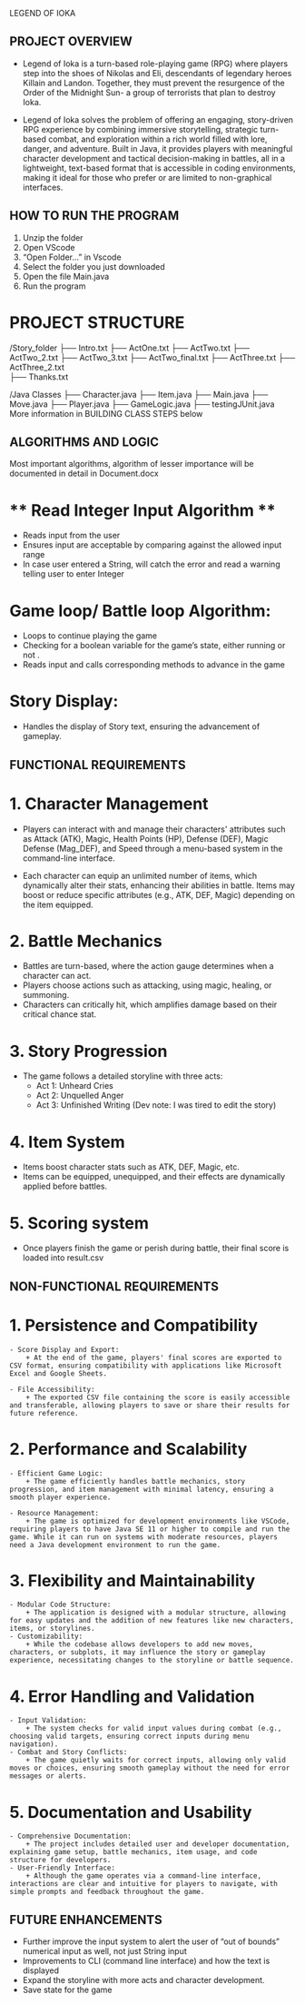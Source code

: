 LEGEND OF IOKA 
## PROJECT OVERVIEW

- Legend of Ioka is a turn-based role-playing game (RPG) where players step into the shoes of Nikolas and   Eli, descendants of legendary heroes Killain and Landon. Together, they must prevent the resurgence of the Order of the Midnight Sun- a group of terrorists that plan to destroy Ioka. 


- Legend of Ioka solves the problem of offering an engaging, story-driven RPG experience by combining immersive storytelling, strategic turn-based combat, and exploration within a rich world filled with lore, danger, and adventure. Built in Java, it provides players with meaningful character development and tactical decision-making in battles, all in a lightweight, text-based format that is accessible in coding environments, making it ideal for those who prefer or are limited to non-graphical interfaces.

## HOW TO RUN THE PROGRAM
1. Unzip the folder 
2. Open VScode
3. “Open Folder…” in Vscode
4. Select the folder you just downloaded
5. Open the file Main.java
6. Run the program

# PROJECT STRUCTURE
/Story_folder
  ├── Intro.txt 
  ├── ActOne.txt 
  ├── ActTwo.txt 
  ├── ActTwo_2.txt 
  ├── ActTwo_3.txt 
  ├── ActTwo_final.txt 
  ├── ActThree.txt 
  ├── ActThree_2.txt   
  ├── Thanks.txt 

/Java Classes
  ├── Character.java 
  ├── Item.java 
  ├── Main.java 
  ├── Move.java 
  ├── Player.java 
  ├── GameLogic.java 
  ├── testingJUnit.java 
More information in BUILDING CLASS STEPS below



## ALGORITHMS AND LOGIC

Most important algorithms, algorithm of lesser importance will be documented in detail in Document.docx

# ** Read Integer Input Algorithm **
- Reads input from the user
-  Ensures input are acceptable by comparing against the allowed input range 
- In case user entered a String, will catch the error and read a warning telling user to enter Integer

# **Game loop/ Battle loop Algorithm:**
- Loops to continue playing the game
- Checking for a boolean variable for the game’s state, either running or not .
- Reads input and calls corresponding methods to advance in the game

# **Story Display:**
- Handles the display of Story text, ensuring the advancement of gameplay.


## FUNCTIONAL REQUIREMENTS
# 1. Character Management
- Players can interact with and manage their characters' attributes such as Attack (ATK), Magic, Health Points (HP), Defense (DEF), Magic Defense (Mag_DEF), and Speed through a menu-based system in the command-line interface.

- Each character can equip an unlimited number of items, which dynamically alter their stats, enhancing their abilities in battle. Items may boost or reduce specific attributes (e.g., ATK, DEF, Magic) depending on the item equipped.

# 2. Battle Mechanics
- Battles are turn-based, where the action gauge determines when a character can act.
- Players choose actions such as attacking, using magic, healing, or summoning.
- Characters can critically hit, which amplifies damage based on their critical chance stat.

# 3. Story Progression
- The game follows a detailed storyline with three acts:
    + Act 1: Unheard Cries
    + Act 2: Unquelled Anger
    + Act 3: Unfinished Writing (Dev note: I was tired to edit the story)

# 4. Item System
- Items boost character stats such as ATK, DEF, Magic, etc.
- Items can be equipped, unequipped, and their effects are dynamically applied before battles.

# 5. Scoring system
- Once players finish the game or perish during battle, their final score is loaded into result.csv


## NON-FUNCTIONAL REQUIREMENTS
# 1. Persistence and Compatibility
    - Score Display and Export:
        + At the end of the game, players' final scores are exported to CSV format, ensuring compatibility with applications like Microsoft Excel and Google Sheets.

    - File Accessibility:
        + The exported CSV file containing the score is easily accessible and transferable, allowing players to save or share their results for future reference.
# 2. Performance and Scalability
    - Efficient Game Logic:
        + The game efficiently handles battle mechanics, story progression, and item management with minimal latency, ensuring a smooth player experience.

    - Resource Management:
        + The game is optimized for development environments like VSCode, requiring players to have Java SE 11 or higher to compile and run the game. While it can run on systems with moderate resources, players need a Java development environment to run the game.

# 3. Flexibility and Maintainability
    - Modular Code Structure:
        + The application is designed with a modular structure, allowing for easy updates and the addition of new features like new characters, items, or storylines.
    - Customizability:
        + While the codebase allows developers to add new moves, characters, or subplots, it may influence the story or gameplay experience, necessitating changes to the storyline or battle sequence.

# 4. Error Handling and Validation
    - Input Validation:
        + The system checks for valid input values during combat (e.g., choosing valid targets, ensuring correct inputs during menu navigation).
    - Combat and Story Conflicts:
        + The game quietly waits for correct inputs, allowing only valid moves or choices, ensuring smooth gameplay without the need for error messages or alerts.


# 5. Documentation and Usability
    - Comprehensive Documentation:
        + The project includes detailed user and developer documentation, explaining game setup, battle mechanics, item usage, and code structure for developers.
    - User-Friendly Interface:
        + Although the game operates via a command-line interface, interactions are clear and intuitive for players to navigate, with simple prompts and feedback throughout the game.



## FUTURE ENHANCEMENTS
- Further improve the input system to alert the user of “out of bounds” numerical input as well, not just String input
- Improvements to CLI (command line interface) and how the text is displayed
- Expand the storyline with more acts and character development.
- Save state for the game


